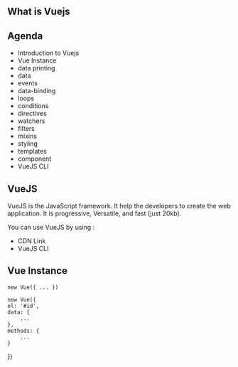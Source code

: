 ## What is Vuejs

## Agenda
- Introduction to Vuejs
- Vue Instance
- data printing
- data
- events
- data-binding
- loops
- conditions
- directives
- watchers
- filters
- mixins
- styling
- templates
- component
- VueJS CLI

## VueJS
VueJS is the JavaScript framework. It help the developers to create the web application. It is progressive, Versatile, and fast (just 20kb).

You can use VueJS by using :
- CDN Link
- VueJS CLI

## Vue Instance

    new Vue({ ... })

    new Vue({ 
    el: '#id',
    data: {
        ...
    },
    methods: {
        ...
    }
 })